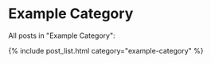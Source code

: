 Example Category
================

All posts in "Example Category":

{% include post_list.html category="example-category" %}
